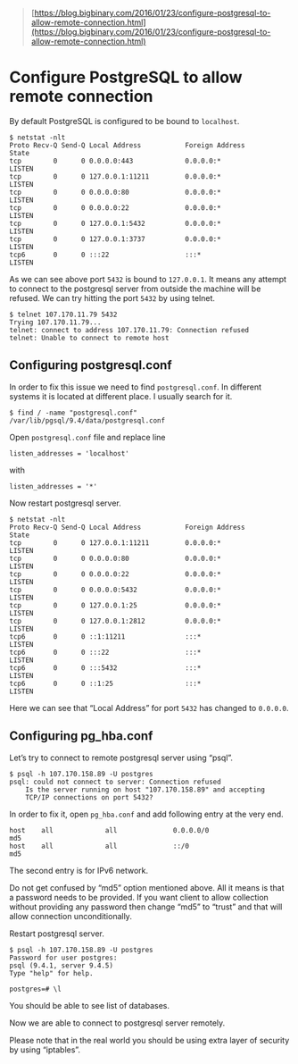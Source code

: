 > [https://blog.bigbinary.com/2016/01/23/configure-postgresql-to-allow-remote-connection.html](https://blog.bigbinary.com/2016/01/23/configure-postgresql-to-allow-remote-connection.html)

# Configure PostgreSQL to allow remote connection

By default PostgreSQL is configured to be bound to `localhost`.

	$ netstat -nlt
	Proto Recv-Q Send-Q Local Address           Foreign Address         State
	tcp        0      0 0.0.0.0:443             0.0.0.0:*               LISTEN
	tcp        0      0 127.0.0.1:11211         0.0.0.0:*               LISTEN
	tcp        0      0 0.0.0.0:80              0.0.0.0:*               LISTEN
	tcp        0      0 0.0.0.0:22              0.0.0.0:*               LISTEN
	tcp        0      0 127.0.0.1:5432          0.0.0.0:*               LISTEN
	tcp        0      0 127.0.0.1:3737          0.0.0.0:*               LISTEN
	tcp6       0      0 :::22                   :::*                    LISTEN

As we can see above port  `5432`  is bound to  `127.0.0.1`. It means any attempt to connect to the postgresql server from outside the machine will be refused. We can try hitting the port  `5432`  by using telnet.

	$ telnet 107.170.11.79 5432
	Trying 107.170.11.79...
	telnet: connect to address 107.170.11.79: Connection refused
	telnet: Unable to connect to remote host

## Configuring postgresql.conf

In order to fix this issue we need to find  `postgresql.conf`. In different systems it is located at different place. I usually search for it.

	$ find / -name "postgresql.conf"
	/var/lib/pgsql/9.4/data/postgresql.conf

Open  `postgresql.conf`  file and replace line

	listen_addresses = 'localhost'

with

	listen_addresses = '*'

Now restart postgresql server.

	$ netstat -nlt
	Proto Recv-Q Send-Q Local Address           Foreign Address         State
	tcp        0      0 127.0.0.1:11211         0.0.0.0:*               LISTEN
	tcp        0      0 0.0.0.0:80              0.0.0.0:*               LISTEN
	tcp        0      0 0.0.0.0:22              0.0.0.0:*               LISTEN
	tcp        0      0 0.0.0.0:5432            0.0.0.0:*               LISTEN
	tcp        0      0 127.0.0.1:25            0.0.0.0:*               LISTEN
	tcp        0      0 127.0.0.1:2812          0.0.0.0:*               LISTEN
	tcp6       0      0 ::1:11211               :::*                    LISTEN
	tcp6       0      0 :::22                   :::*                    LISTEN
	tcp6       0      0 :::5432                 :::*                    LISTEN
	tcp6       0      0 ::1:25                  :::*                    LISTEN

Here we can see that “Local Address” for port  `5432`  has changed to  `0.0.0.0`.

## Configuring pg_hba.conf

Let’s try to connect to remote postgresql server using “psql”.
	
	$ psql -h 107.170.158.89 -U postgres
	psql: could not connect to server: Connection refused
		Is the server running on host "107.170.158.89" and accepting
		TCP/IP connections on port 5432?

In order to fix it, open  `pg_hba.conf`  and add following entry at the very end.

	host    all             all              0.0.0.0/0                       md5
	host    all             all              ::/0                            md5

The second entry is for IPv6 network.

Do not get confused by “md5” option mentioned above. All it means is that a password needs to be provided. If you want client to allow collection without providing any password then change “md5” to “trust” and that will allow connection unconditionally.

Restart postgresql server.

	$ psql -h 107.170.158.89 -U postgres
	Password for user postgres:
	psql (9.4.1, server 9.4.5)
	Type "help" for help.

	postgres=# \l

You should be able to see list of databases.

Now we are able to connect to postgresql server remotely.

Please note that in the real world you should be using extra layer of security by using “iptables”.
<!--stackedit_data:
eyJoaXN0b3J5IjpbLTY5NjU2NDU5MF19
-->
